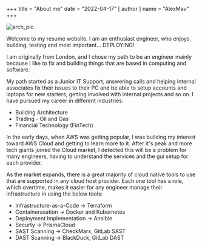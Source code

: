 +++
title = "About me"
date = "2022-04-17"
[ author ]
  name = "AlexMav"
+++

![arch_pic](/post/southpark_about.gif)

Welcome to my resume website. I am an enthusiast engineer, who enjoys building, testing and most important... DEPLOYING! 

I am originally from London, and I chose my path to be an engineer mainly because I like to fix and building things that are based in computing and software. 

My path started as a Junior IT Support, answering calls and helping internal associates fix their issues to their PC and be able to setup accounts and laptops for new starters, getting involved with internal projects and so on. 
I have pursued my career in different industries: 
* Building Architecture
* Trading - Oil and Gas
* Financial Technology (FinTech)

In the early days, when AWS was getting popular, I was building my interest toward AWS Cloud and getting to learn more to it. After it's peak and more tech giants joined the Cloud market, I detected this will be a problem for many engineers, having to understand the services and the gui setup for each provider. 

As the market expands, there is a great majority of cloud native tools to use that are supported in any cloud host provider. Each one tool has a role, which overtime, makes it easier for any engineer manage their infrastructure in using the below tools: 
* Infrastructure-as-a-Code -> Terraform
* Containerasation -> Docker and Kubernetes
* Deployment Implementation -> Ansible
* Securty -> PrismaCloud
* SAST Scanning -> CheckMarx, GitLab SAST
* DAST Scanning -> BlackDuck, GitLab DAST






